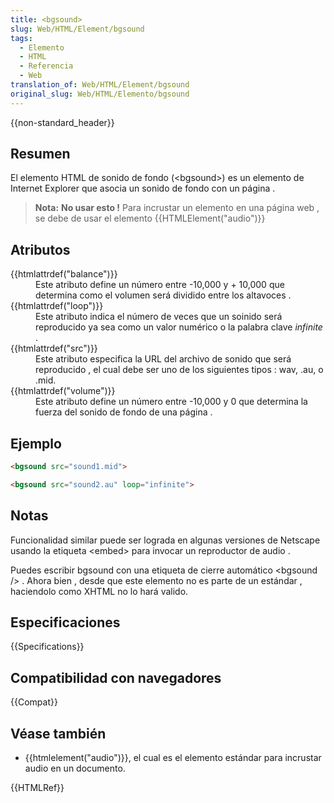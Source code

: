 ```yaml
---
title: <bgsound>
slug: Web/HTML/Element/bgsound
tags:
  - Elemento
  - HTML
  - Referencia
  - Web
translation_of: Web/HTML/Element/bgsound
original_slug: Web/HTML/Elemento/bgsound
---
```

{{non-standard_header}}

## Resumen

El elemento HTML de sonido de fondo (\<bgsound>) es un elemento de Internet Explorer que asocia un sonido de fondo con un página .

> **Nota:** **No usar esto !** Para incrustar un elemento en una página web , se debe de usar el elemento {{HTMLElement("audio")}}

## Atributos

<dl><dt>{{htmlattrdef("balance")}}</dt><dd>Este atributo define un número entre -10,000 y + 10,000 que determina como el volumen será dividido entre los altavoces .</dd><dt>{{htmlattrdef("loop")}}</dt><dd>Este atributo indica el número de veces que un soinido será reproducido ya sea como un valor numérico o la palabra clave <em>infinite</em> .</dd><dt>{{htmlattrdef("src")}}</dt><dd>Este atributo especifica la URL del archivo de sonido que será reproducido , el cual debe ser uno de los siguientes tipos : wav, .au, o .mid.</dd><dt>{{htmlattrdef("volume")}}</dt><dd>Este atributo define un número entre -10,000 y 0 que determina la fuerza del sonido de fondo de una página .</dd><dd></dd></dl>

## Ejemplo

```html
<bgsound src="sound1.mid">

<bgsound src="sound2.au" loop="infinite">
```

## Notas

Funcionalidad similar puede ser lograda en algunas versiones de Netscape usando la etiqueta \<embed> para invocar un reproductor de audio .

Puedes escribir bgsound con una etiqueta de cierre automático \<bgsound /> . Ahora bien , desde que este elemento no es parte de un estándar , haciendolo como XHTML no lo hará valido.

## Especificaciones

{{Specifications}}

## Compatibilidad con navegadores

{{Compat}}

## Véase también

- {{htmlelement("audio")}}, el cual es el elemento estándar para incrustar audio en un documento.

{{HTMLRef}}

